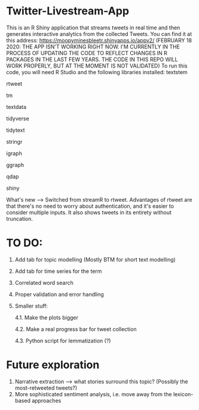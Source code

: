# Twitter-Livestream-App
This is an R Shiny application that streams tweets in real time and then generates interactive analytics from the collected Tweets.
You can find it at this address: https://moopyminesbleetr.shinyapps.io/appv2/ (FEBRUARY 18 2020: THE APP ISN'T WORKING RIGHT NOW. I'M CURRENTLY IN THE PROCESS OF UPDATING THE CODE TO REFLECT CHANGES IN R PACKAGES IN THE LAST FEW YEARS. THE CODE IN THIS REPO WILL WORK PROPERLY, BUT AT THE MOMENT IS NOT VALIDATED) To run this code, you will need R Studio and the following libraries installed:
textstem

rtweet

tm

textdata

tidyverse

tidytext

stringr

igraph

ggraph

qdap

shiny

What's new --> Switched from streamR to rtweet. Advantages of rtweet are that there's no need to worry about authentication, and it's easier to consider multiple inputs. It also shows tweets in its entirety without truncation.

# TO DO:
  1. Add tab for topic modelling (Mostly BTM for short text modelling)
  2. Add tab for time series for the term
  3. Correlated word search
  4. Proper validation and error handling
  4. Smaller stuff:
  
      4.1. Make the plots bigger
      
      4.2. Make a real progress bar for tweet collection
      
      4.3. Python script for lemmatization (?)

# Future exploration
   1. Narrative extraction --> what stories surround this topic? (Possibly the most-retweeted tweets?)
   2. More sophisticated sentiment analysis, i.e. move away from the lexicon-based approaches   
